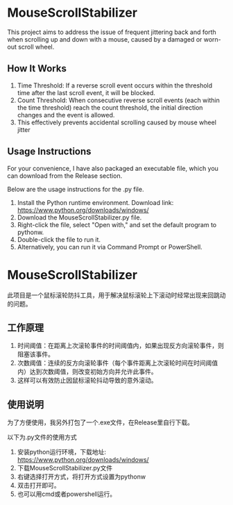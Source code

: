 # MouseScrollStabilizer
This project aims to address the issue of frequent jittering back and forth when scrolling up and down with a mouse, caused by a damaged or worn-out scroll wheel.

## How It Works
1. Time Threshold: If a reverse scroll event occurs within the threshold time after the last scroll event, it will be blocked.
2. Count Threshold: When consecutive reverse scroll events (each within the time threshold) reach the count threshold, the initial direction changes and the event is allowed.
3. This effectively prevents accidental scrolling caused by mouse wheel jitter

## Usage Instructions
For your convenience, I have also packaged an executable file, which you can download from the Release section.

Below are the usage instructions for the .py file.
1. Install the Python runtime environment. Download link: https://www.python.org/downloads/windows/
2. Download the MouseScrollStabilizer.py file.
3. Right-click the file, select "Open with," and set the default program to pythonw.
4. Double-click the file to run it.
5. Alternatively, you can run it via Command Prompt or PowerShell.

# MouseScrollStabilizer
此项目是一个鼠标滚轮防抖工具，用于解决鼠标滚轮上下滚动时经常出现来回跳动的问题。

## 工作原理
1. 时间阈值：在距离上次滚轮事件的时间阈值内，如果出现反方向滚轮事件，则阻塞该事件。
2. 次数阈值：连续的反方向滚轮事件（每个事件距离上次滚轮时间在时间阈值内）达到次数阈值，则改变初始方向并允许此事件。
3. 这样可以有效防止因鼠标滚轮抖动导致的意外滚动。

## 使用说明
为了方便使用，我另外打包了一个.exe文件，在Release里自行下载。

以下为.py文件的使用方式
1. 安装python运行环境，下载地址: https://www.python.org/downloads/windows/
2. 下载MouseScrollStabilizer.py文件
3. 右键选择打开方式，将打开方式设置为pythonw
4. 双击打开即可。
5. 也可以用cmd或者powershell运行。
